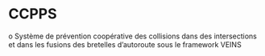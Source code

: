 # CCPPS
o	Système de prévention coopérative des collisions dans des intersections et dans les fusions des bretelles d’autoroute sous le framework VEINS
